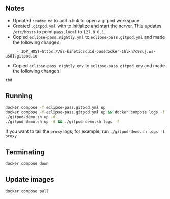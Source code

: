 ## Notes
- Updated `readme.md` to add a link to open a gitpod workspace.
- Created `.gitpod.yml` with to initialize and start the server. This updates `/etc/hosts` to point `pass.local` to `127.0.0.1`.
- Copied `eclipse-pass.nightly.yml` to `eclipse-pass.gitpod.yml` and made the following changes:
```
     - IDP_HOST=https://82-kineticsquid-passdocker-1hlkn7c98uj.ws-us81.gitpod.io
```
- Copied `eclipse-pass.nightly_env` to `eclipse-pass.gitpod_env` and made the following changes:
```
tbd
```

## Running
``` sh
docker compose -f eclipse-pass.gitpod.yml up
docker compose -f eclipse-pass.gitpod.yml up && docker compose logs -f proxy
./gitpod-demo.sh up -d
./gitpod-demo.sh up -d && ./gitpod-demo.sh logs -f

```
If you want to tail the `proxy` logs, for example, run `./gitpod-demo.sh logs -f proxy`

## Terminating
``` sh
docker compose down
```

## Update images
``` sh
docker compose pull
```